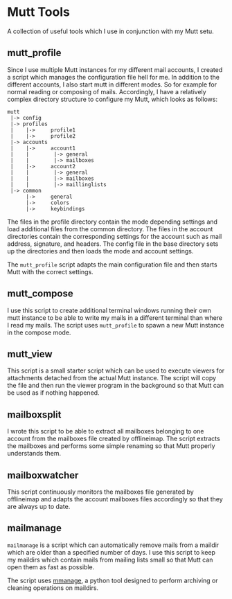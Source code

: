 # Mutt Tools

A collection of useful tools which I use in conjunction with my Mutt setu.

## mutt_profile

Since I use multiple Mutt instances for my different mail accounts, I created
a script which manages the configuration file hell for me. In addition to the
different accounts, I also start mutt in different modes. So for example for
normal reading or composing of mails. Accordingly, I have a relatively complex
directory structure to configure my Mutt, which looks as follows:

    mutt
     |-> config
     |-> profiles
     |    |->     profile1
     |    |->     profile2
     |-> accounts
     |    |->     account1
     |    |        |-> general
     |    |        |-> mailboxes
     |    |->     account2
     |    |        |-> general
     |    |        |-> mailboxes
     |    |        |-> maillinglists
     |-> common
          |->     general
          |->     colors
          |->     keybindings

The files in the profile directory contain the mode depending settings and load
additional files from the common directory. The files in the account
directories contain the corresponding settings for the account such as mail
address, signature, and headers. The config file in the base directory sets up the
directories and then loads the mode and account settings.

The `mutt_profile` script adapts the main configuration file and then starts
Mutt with the correct settings.


## mutt_compose

I use this script to create additional terminal windows running their own mutt instance
to be able to write my mails in a different terminal than where I read my mails. The
script uses `mutt_profile` to spawn a new Mutt instance in the compose mode.


## mutt_view

This script is a small starter script which can be used to execute viewers for attachments
detached from the actual Mutt instance. The script will copy the file and then run the viewer
program in the background so that Mutt can be used as if nothing happened.


## mailboxsplit

I wrote this script to be able to extract all mailboxes belonging to one account from the
mailboxes file created by offlineimap. The script extracts the mailboxes and performs some
simple renaming so that Mutt properly understands them.


## mailboxwatcher

This script continuously monitors the mailboxes file generated by offlineimap and adapts the
account mailboxes files accordingly so that they are always up to date.


## mailmanage

`mailmanage` is a script which can automatically remove mails from a maildir which are older
than a specified number of days. I use this script to keep my maildirs which contain mails from
mailing lists small so that Mutt can open them as fast as possible.

The script uses [mmanage](https://github.com/l3nkz/mail-tools "mail-tools"), a python tool designed
to perform archiving or cleaning operations on maildirs.
